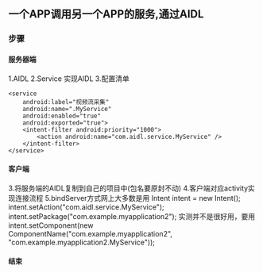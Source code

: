 ## 一个APP调用另一个APP的服务,通过AIDL

### 步骤
#### 服务器端
1.AIDL
2.Service 实现AIDL
3.配置清单
```
<service
    android:label="视频流采集"
    android:name=".MyService"
    android:enabled="true"
    android:exported="true">
    <intent-filter android:priority="1000">
        <action android:name="com.aidl.service.MyService" />
    </intent-filter>
</service>
```

#### 客户端
3.将服务端的AIDL复制到自己的项目中(包名要原封不动)
4.客户端对应activity实现连接流程
5.bindServer方式网上大多数是用
Intent intent = new Intent();
intent.setAction("com.aidl.service.MyService");
intent.setPackage("com.example.myapplication2");
实测并不是很好用，要用
intent.setComponent(new ComponentName("com.example.myapplication2", "com.example.myapplication2.MyService"));

#### 结束
